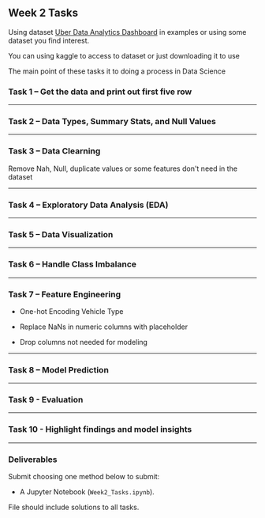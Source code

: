 ## Week 2 Tasks

Using dataset [Uber Data Analytics Dashboard](https://www.kaggle.com/datasets/yashdevladdha/uber-ride-analytics-dashboard/data) in examples or using some dataset you find interest.

You can using kaggle to access to dataset or just downloading it to use

The main point of these tasks it to doing a process in Data Science

### Task 1 – Get the data and print out first five row

---

### Task 2 – Data Types, Summary Stats, and Null Values


---

### Task 3 – Data Clearning 

Remove Nah, Null, duplicate values or some features don't need in the dataset

---

### Task 4 –  Exploratory Data Analysis (EDA)

---

### Task 5 – Data Visualization

---

### Task 6 – Handle Class Imbalance

---

### Task 7 – Feature Engineering

- One-hot Encoding Vehicle Type

- Replace NaNs in numeric columns with placeholder

- Drop columns not needed for modeling

---


### Task 8 – Model Prediction


---

### Task 9 - Evaluation

---

### Task 10 - Highlight findings and model insights

---

### Deliverables

Submit choosing one method below to submit:

- A Jupyter Notebook (`Week2_Tasks.ipynb`).

File should include solutions to all tasks.
